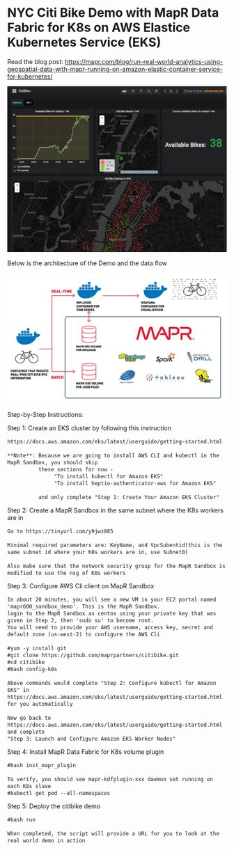# NYC Citi Bike Demo with MapR Data Fabric for K8s on AWS Elastice Kubernetes Service (EKS)

Read the blog post: 
https://mapr.com/blog/run-real-world-analytics-using-geospatial-data-with-mapr-running-on-amazon-elastic-container-service-for-kubernetes/

![Alt text](https://github.com/maprpartners/citibike/blob/master/citibike-grafana.png?raw=true "NYC CitiBike")

Below is the architecture of the Demo and the data flow

![Alt text](https://github.com/maprpartners/citibike/blob/master/demoarch.png "NYC CitiBike Demo Arch")

Step-by-Step Instructions:

Step 1: Create an EKS cluster by following this instruction

    https://docs.aws.amazon.com/eks/latest/userguide/getting-started.html
    
    **Note**: Because we are going to install AWS CLI and kubectl in the MapR Sandbox, you should skip
              these sections for now - 
                   "To install kubectl for Amazon EKS"
                   "To install heptio-authenticator-aws for Amazon EKS"
                   
              and only complete "Step 1: Create Your Amazon EKS Cluster"
                   
Step 2: Create a MapR Sandbox in the same subnet where the K8s workers are in

    Go to https://tinyurl.com/y9jwz885
    
    Minimal required parameters are: KeyName, and VpcSubentid(this is the same subnet id where your K8s workers are in, use Subnet0)
    
    Also make sure that the network security group for the MapR Sandbox is modified to use the nsg of K8s workers
    
Step 3: Configure AWS Cli client on MapR Sandbox

    In about 20 minutes, you will see a new VM in your EC2 portal named 'mapr600_sandbox_demo'. This is the MapR Sandbox.
    login to the MapR Sandbox as centos using your private key that was given in Step 2, then 'sudo su' to become root. 
    You will need to provide your AWS username, access key, secret and default zone (us-west-2) to configure the AWS Cli
    
    #yum -y install git
    #git clone https://github.com/maprpartners/citibike.git
    #cd citibike
    #bash config-k8s
    
    Above commands would complete "Step 2: Configure kubectl for Amazon EKS" in 
    https://docs.aws.amazon.com/eks/latest/userguide/getting-started.html for you automatically
    
    Now go back to https://docs.aws.amazon.com/eks/latest/userguide/getting-started.html and complete 
    "Step 3: Launch and Configure Amazon EKS Worker Nodes"
   
Step 4: Install MapR Data Fabric for K8s volume plugin

    #bash inst_mapr_plugin 
    
    To verify, you should see mapr-kdfplugin-xxx daemon set running on each K8s slave
    #kubectl get pod --all-namespaces

Step 5: Deploy the citibike demo
 
    #bash run

    When completed, the script will provide a URL for you to look at the real world demo in action

